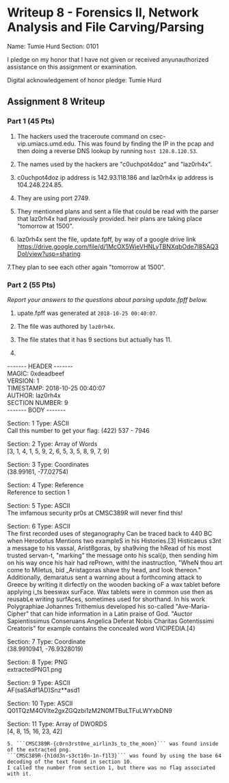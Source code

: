 Writeup 8 - Forensics II, Network Analysis and File Carving/Parsing
=====

Name: Tumie Hurd
Section: 0101

I pledge on my honor that I have not given or received anyunauthorized assistance on this assignment or examination.

Digital acknowledgement of honor pledge: Tumie Hurd

## Assignment 8 Writeup

### Part 1 (45 Pts)
1. The hackers used the traceroute command on csec-vip.umiacs.umd.edu.
This was found by finding the IP in the pcap and then doing a reverse DNS lookup by running ```host 128.8.120.53```.


2. The names used by the hackers are "c0uchpot4doz" and "laz0rh4x".

3. c0uchpot4doz ip address is 142.93.118.186 and laz0rh4x ip address is 104.248.224.85. 

4. They are using port 2749.

5. They mentioned plans and sent a file that could be read with the parser that laz0rh4x had previously provided. heir plans are taking place "tomorrow at 1500".

6. laz0rh4x sent the file, update.fpff, by way of a google drive link https://drive.google.com/file/d/1McOX5WjeVHNLyTBNXqbOde7l8SAQ3DoI/view?usp=sharing 

7.They plan to see each other again "tomorrow at 1500".

### Part 2 (55 Pts)

*Report your answers to the questions about parsing update.fpff below.*
1. upate.fpff was generated at ```2018-10-25 00:40:07```.

2. The file was authored by ```laz0rh4x```.

3. The file states that it has 9 sections but actually has 11.

4. ```
------- HEADER -------  
MAGIC: 0xdeadbeef  
VERSION: 1  
TIMESTAMP: 2018-10-25 00:40:07  
AUTHOR: laz0rh4x  
SECTION NUMBER: 9  
-------  BODY  -------  

Section: 1 Type: ASCII  
Call this number to get your flag: (422) 537 - 7946  

Section: 2 Type: Array of Words  
[3, 1, 4, 1, 5, 9, 2, 6, 5, 3, 5, 8, 9, 7, 9]  

Section: 3 Type: Coordinates  
(38.99161, -77.02754)  

Section: 4 Type: Reference  
Reference to section 1  

Section: 5 Type: ASCII  
The imfamous security pr0s at CMSC389R will never find this!  

Section: 6 Type: ASCII  
The first recorded uses of steganography Can be traced back to 440 BC when Herodotus Mentions two exampleS in his Histories.[3] Histicaeus s3nt a message to his vassal, Arist8goras, by sha9ving the hRead of his most trusted servan-t, "marking" the message onto his scal{p, then sending him on his way once his hair had rePrown, withl the inastructIon, "WheN thou art come to Miletus, bid _Aristagoras shave thy head, and look thereon." Additionally, demaratus sent a warning about a forthcoming attack to Greece by wrIting it dirfectly on the wooden backing oF a wax tablet before applying i_ts beeswax surFace. Wax tablets were in common use then as reusabLe writing surfAces, sometimes used for shorthand. In his work Polygraphiae Johannes Trithemius developed his so-called "Ave-Maria-Cipher" that can hide information in a Latin praise of God. "Auctor Sapientissimus Conseruans Angelica Deferat Nobis Charitas Gotentissimi Creatoris" for example contains the concealed word VICIPEDIA.[4}

Section: 7 Type: Coordinate  
(38.9910941, -76.9328019)  

Section: 8 Type: PNG  
extractedPNG1.png  

Section: 9 Type: ASCII  
AF(saSAdf1AD)Snz**asd1  

Section: 10 Type: ASCII  
Q01TQzM4OVIte2gxZGQzbi1zM2N0MTBuLTFuLWYxbDN9  

Section: 11 Type: Array of DWORDS  
[4, 8, 15, 16, 23, 42]  
```
5. ```CMSC389R-{c0rn3rst0ne_airlin3s_to_the_moon}``` was found inside of the extracted png.  
```CMSC389R-{h1dd3n-s3ct10n-1n-f1l3}``` was found by using the base 64 decoding of the text found in section 10.  
I called the number from section 1, but there was no flag associated with it.

